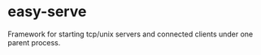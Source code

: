 easy-serve
==========

Framework for starting tcp/unix servers and connected clients under one parent process.
